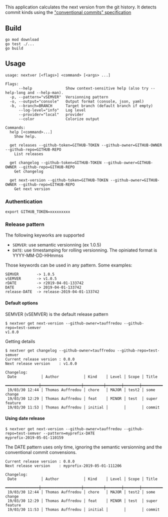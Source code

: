 # 

This application calculates the next version from the git history.
It detects commit kinds using the ["conventional commits" specification](https://www.conventionalcommits.org/)

## Build
```
go mod download
go test ./...
go build
```

## Usage

```
usage: nextver [<flags>] <command> [<args> ...]

Flags:
      --help               Show context-sensitive help (also try --help-long and --help-man).
  -p, --pattern="vSEMVER"  Versionning pattern
  -o, --output="console"   Output format (console, json, yaml)
  -b, --branch=BRANCH      Target branch (default branch if empty)
      --log-level="info"   Log level
      --provider="local"   provider
      --color              Colorize output

Commands:
  help [<command>...]
    Show help.

  get releases --github-token=GITHUB-TOKEN --github-owner=GITHUB-OWNER --github-repo=GITHUB-REPO
    List releases

  get changelog --github-token=GITHUB-TOKEN --github-owner=GITHUB-OWNER --github-repo=GITHUB-REPO
    Get changelog

  get next-version --github-token=GITHUB-TOKEN --github-owner=GITHUB-OWNER --github-repo=GITHUB-REPO
    Get next version

```

### Authentication

```
export GITHUB_TOKEN=xxxxxxxxx
```

### Release pattern

The following keyworks are supported
- `SEMVER`: use semantic versionning (ex 1.0.5)
- `DATE`: use timestamping for rolling versionning. The opiniated format is YYYY-MM-DD-HHmmss

Those keywords can be used in any pattern. Some examples:
```
SEMVER        -> 1.0.5
vSEMVER       -> v1.0.5
rDATE         -> r2019-04-01-133742
DATE          -> 2019-04-01-133742
release-DATE  -> release-2019-04-01-133742
``` 

#### Default options
SEMVER (vSEMVER) is the default release pattern
```
$ nextver get next-version --github-owner=tauffredou --github-repo=test-semver
v1.0.0
```

Getting details

```
$ nextver get changelog --github-owner=tauffredou --github-repo=test-semver 
Current release version : 0.0.0
Next release version    : v1.0.0

Changelog:
 Date           │ Author           │ Kind    │ Level │ Scope │ Title        
 ━━━━━━━━━━━━━━━┿━━━━━━━━━━━━━━━━━━┿━━━━━━━━━┿━━━━━━━┿━━━━━━━┿━━━━━━━━━━━━━━
 19/03/30 12:44 │ Thomas Auffredou │ chore   │ MAJOR │ test2 │ some change  
 19/03/30 12:29 │ Thomas Auffredou │ feat    │ MINOR │ test  │ super feature
 19/03/30 11:53 │ Thomas Auffredou │ initial │       │       │ commit       

```

#### Using date release
```
$ nextver get next-version --github-owner=tauffredou --github-repo=test-semver --pattern=myprefix-DATE
myprefix-2019-05-01-110159
```

The DATE pattern uses only time, ignoring the semantic versionning and the conventional commit convensions.

```
Current release version : 0.0.0
Next release version    : myprefix-2019-05-01-111206

Changelog:
 Date           │ Author           │ Kind    │ Level │ Scope │ Title        
 ━━━━━━━━━━━━━━━┿━━━━━━━━━━━━━━━━━━┿━━━━━━━━━┿━━━━━━━┿━━━━━━━┿━━━━━━━━━━━━━━
 19/03/30 12:44 │ Thomas Auffredou │ chore   │ MAJOR │ test2 │ some change  
 19/03/30 12:29 │ Thomas Auffredou │ feat    │ MINOR │ test  │ super feature
 19/03/30 11:53 │ Thomas Auffredou │ initial │       │       │ commit  
```

